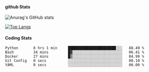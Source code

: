 #### github Stats
![Anurag's GitHub stats](https://github-readme-stats.vercel.app/api?username=reduhq&theme=react&show_icons=true&hide=contribs,prs)

[![Top Langs](https://github-readme-stats.vercel.app/api/top-langs/?username=reduhq&layout=compact&theme=react)](https://github.com/anuraghazra/github-readme-stats)

#### Coding Stats
<!--START_SECTION:waka-->

```text
Python       8 hrs 1 min     ██████████████████████░░░   88.49 %
Bash         34 mins         █▓░░░░░░░░░░░░░░░░░░░░░░░   06.41 %
Docker       27 mins         █▒░░░░░░░░░░░░░░░░░░░░░░░   04.99 %
Git Config   0 secs          ░░░░░░░░░░░░░░░░░░░░░░░░░   00.10 %
YAML         0 secs          ░░░░░░░░░░░░░░░░░░░░░░░░░   00.00 %
```

<!--END_SECTION:waka-->